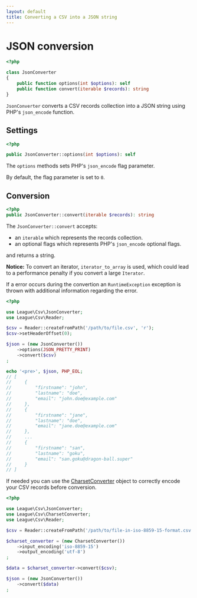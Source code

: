 ```yaml
---
layout: default
title: Converting a CSV into a JSON string
---
```


# JSON conversion

~~~php
<?php

class JsonConverter
{
    public function options(int $options): self
    public function convert(iterable $records): string
}
~~~

`JsonConverter` converts a CSV records collection into a JSON string using PHP's `json_encode` function.

## Settings

~~~php
<?php

public JsonConverter::options(int $options): self
~~~

The `options` methods sets PHP's `json_encode` flag parameter.

<p class="message-info">By default, the flag parameter is set to <code>0</code>.</p>

## Conversion

~~~php
<?php
public JsonConverter::convert(iterable $records): string
~~~

The `JsonConverter::convert` accepts:

- an `iterable` which represents the records collection.
- an optional flags which represents PHP's `json_encode` optional flags.

and returns a string.

<p class="message-notice"><strong>Notice:</strong> To convert an iterator, <code>iterator_to_array</code> is used, which could lead to a performance penalty if you convert a large <code>Iterator</code>.</p>

<p class="message-warning">If a error occurs during the convertion an <code>RuntimeException</code> exception is thrown with additional information regarding the error.</p>

~~~php
<?php

use League\Csv\JsonConverter;
use League\Csv\Reader;

$csv = Reader::createFromPath('/path/to/file.csv', 'r');
$csv->setHeaderOffset(0);

$json = (new JsonConverter())
    ->options(JSON_PRETTY_PRINT)
    ->convert($csv)
;

echo '<pre>', $json, PHP_EOL;
// [
//     {
//         "firstname": "john",
//         "lastname": "doe",
//         "email": "john.doe@example.com"
//     },
//     {
//         "firstname": "jane",
//         "lastname": "doe",
//         "email": "jane.doe@example.com"
//     },
//     ...
//     {
//         "firstname": "san",
//         "lastname": "goku",
//         "email": "san.goku@dragon-ball.super"
//     }
// ]
~~~

<p class="message-info">If needed you can use the <a href="/9.0/converter/charset/">CharsetConverter</a> object to correctly encode your CSV records before conversion.</p>

~~~php
<?php

use League\Csv\JsonConverter;
use League\Csv\CharsetConverter;
use League\Csv\Reader;

$csv = Reader::createFromPath('/path/to/file-in-iso-8859-15-format.csv', 'r');

$charset_converter = (new CharsetConverter())
    ->input_encoding('iso-8859-15')
    ->output_encoding('utf-8')
;

$data = $charset_converter->convert($csv);

$json = (new JsonConverter())
    ->convert($data)
;
~~~